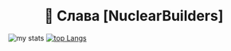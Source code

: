 <div id="marconit-big-text" align="center">
    <br/>
    <h1>👋 Слава [NuclearBuilders]</h1>
</div>
    
![my stats](https://github-readme-stats.vercel.app/api?username=ma3rxofficial&show_icons=true&theme=radical)
[![top Langs](https://github-readme-stats.vercel.app/api/top-langs/?username=ma3rxofficial&layout=compact&theme=radical)](https://github.com/ma3rxofficial)
